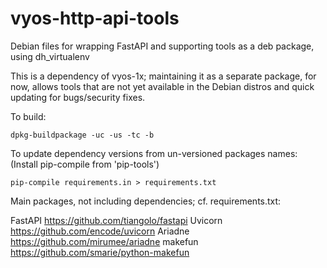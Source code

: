 # vyos-http-api-tools
Debian files for wrapping FastAPI and supporting tools as a deb package,
using dh_virtualenv

This is a dependency of vyos-1x; maintaining it as a separate package, for
now, allows tools that are not yet available in the Debian distros and quick
updating for bugs/security fixes.

To build:

    dpkg-buildpackage -uc -us -tc -b

To update dependency versions from un-versioned packages names:
(Install pip-compile from 'pip-tools')

    pip-compile requirements.in > requirements.txt

Main packages, not including dependencies; cf. requirements.txt:

FastAPI
https://github.com/tiangolo/fastapi
Uvicorn
https://github.com/encode/uvicorn
Ariadne
https://github.com/mirumee/ariadne
makefun
https://github.com/smarie/python-makefun
